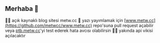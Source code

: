 ## Merhaba 👋

🙋‍♀️ açık kaynaklı blog sitesi metw.cc
🌈 yazı yayımlamak için [www.metw.cc](https://github.com/metwcc/www.metw.cc) repo'suna pull request açabilir veya [ptb.metw.cc](https://ptb.metw.cc)'yi test ederek hata avcısı olabilirsin
👩‍💻 yakında api vikisi açılacaktır
